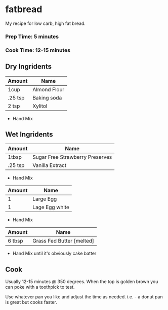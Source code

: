# fatbread
My recipe for low carb, high fat bread.

### Prep Time: 5 minutes
### Cook Time: 12-15 minutes

## Dry Ingridents
| Amount  | Name  | 
|---|---|
|1cup| Almond Flour|
|.25 tsp| Baking soda|
|2 tsp| Xylitol |

* Hand Mix

## Wet Ingridents
| Amount  | Name  | 
|---|---|
|1tbsp| Sugar Free Strawberry Preserves
|.25 tsp| Vanilla Extract |

* Hand Mix

| Amount  | Name  | 
|---|---|
|1| Large Egg |
|1| Lage Egg white |

* Hand Mix

| Amount  | Name  | 
|---|---|
|6 tbsp | Grass Fed Butter [melted]

* Hand Mix until it's obviously cake batter

## Cook

Usually 12-15 minutes @ 350 degrees. When the top is golden brown you can poke with a toothpick to test.

Use whatever pan you like and adjust the time as needed. i.e. - a donut pan is great but cooks faster.
